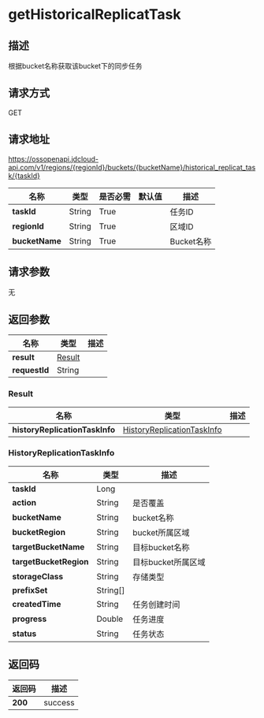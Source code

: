 # getHistoricalReplicatTask


## 描述
根据bucket名称获取该bucket下的同步任务

## 请求方式
GET

## 请求地址
https://ossopenapi.jdcloud-api.com/v1/regions/{regionId}/buckets/{bucketName}/historical_replicat_task/{taskId}

|名称|类型|是否必需|默认值|描述|
|---|---|---|---|---|
|**taskId**|String|True| |任务ID|
|**regionId**|String|True| |区域ID|
|**bucketName**|String|True| |Bucket名称|

## 请求参数
无


## 返回参数
|名称|类型|描述|
|---|---|---|
|**result**|[Result](gethistoricalreplicattask#result)| |
|**requestId**|String| |

### <div id="result">Result</div>
|名称|类型|描述|
|---|---|---|
|**historyReplicationTaskInfo**|[HistoryReplicationTaskInfo](gethistoricalreplicattask#historyreplicationtaskinfo)| |
### <div id="historyreplicationtaskinfo">HistoryReplicationTaskInfo</div>
|名称|类型|描述|
|---|---|---|
|**taskId**|Long| |
|**action**|String|是否覆盖|
|**bucketName**|String|bucket名称|
|**bucketRegion**|String|bucket所属区域|
|**targetBucketName**|String|目标bucket名称|
|**targetBucketRegion**|String|目标bucket所属区域|
|**storageClass**|String|存储类型|
|**prefixSet**|String[]| |
|**createdTime**|String|任务创建时间|
|**progress**|Double|任务进度|
|**status**|String|任务状态|

## 返回码
|返回码|描述|
|---|---|
|**200**|success|
